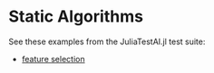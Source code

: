 # Static Algorithms

See these examples from the JuliaTestAI.jl test suite:

- [feature
  selection](https://github.com/JuliaAI/LearnTestAPI.jl/blob/dev/test/patterns/static_algorithms.jl)



